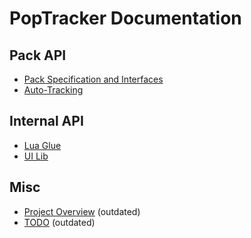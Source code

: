 # PopTracker Documentation

## Pack API

* [Pack Specification and Interfaces](PACKS.md)
* [Auto-Tracking](AUTOTRACKING.md)


## Internal API

* [Lua Glue](https://github.com/black-sliver/luaglue/blob/main/README.md)
* [UI Lib](UILIB.md)


## Misc

* [Project Overview](OUTLINE.md) (outdated)
* [TODO](TODO.md) (outdated)
